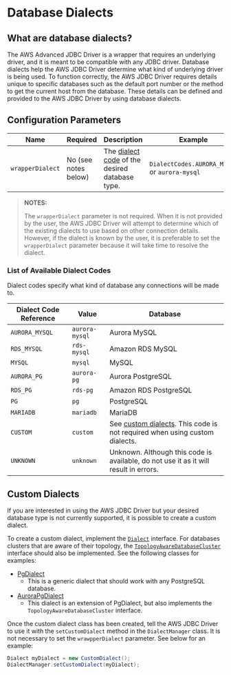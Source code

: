 # Database Dialects

## What are database dialects?
The AWS Advanced JDBC Driver is a wrapper that requires an underlying driver, and it is meant to be compatible with any JDBC driver. Database dialects help the AWS JDBC Driver determine what kind of underlying driver is being used. To function correctly, the AWS JDBC Driver requires details unique to specific databases such as the default port number or the method to get the current host from the database. These details can be defined and provided to the AWS JDBC Driver by using database dialects. 

## Configuration Parameters
| Name             | Required             | Description                                                                        | Example                                             |
|------------------|----------------------|------------------------------------------------------------------------------------|-----------------------------------------------------|
| `wrapperDialect` | No (see notes below) | The [dialect code](#list-of-available-dialect-codes) of the desired database type. | `DialectCodes.AURORA_MYSQL` or `aurora-mysql` |

> **NOTES:** 
> 
> The `wrapperDialect` parameter is not required. When it is not provided by the user, the AWS JDBC Driver will attempt to determine which of the existing dialects to use based on other connection details. However, if the dialect is known by the user, it is preferable to set the `wrapperDialect` parameter because it will take time to resolve the dialect.

### List of Available Dialect Codes
Dialect codes specify what kind of database any connections will be made to.

| Dialect Code Reference | Value          | Database                                                                                       |
|------------------------|----------------|------------------------------------------------------------------------------------------------|
| `AURORA_MYSQL`         | `aurora-mysql` | Aurora MySQL                                                                                   |
| `RDS_MYSQL`            | `rds-mysql`    | Amazon RDS MySQL                                                                               |
| `MYSQL`                | `mysql`        | MySQL                                                                                          |
| `AURORA_PG`            | `aurora-pg`    | Aurora PostgreSQL                                                                              |
| `RDS_PG`               | `rds-pg`       | Amazon RDS PostgreSQL                                                                          |
| `PG`                   | `pg`           | PostgreSQL                                                                                     |
| `MARIADB`              | `mariadb`      | MariaDB                                                                                        |
| `CUSTOM`               | `custom`       | See [custom dialects](#custom-dialects). This code is not required when using custom dialects. |
| `UNKNOWN`              | `unknown`      | Unknown. Although this code is available, do not use it as it will result in errors.           |

## Custom Dialects
If you are interested in using the AWS JDBC Driver but your desired database type is not currently supported, it is possible to create a custom dialect.

To create a custom dialect, implement the [`Dialect`]() interface. For databases clusters that are aware of their topology, the [`TopologyAwareDatabaseCluster`]() interface should also be implemented. See the following classes for examples:

- [PgDialect](/wrapper/src/main/java/software/amazon/jdbc/dialect/PgDialect.java)
  - This is a generic dialect that should work with any PostgreSQL database.
- [AuroraPgDialect](/wrapper/src/main/java/software/amazon/jdbc/dialect/AuroraPgDialect.java)
  - This dialect is an extension of PgDialect, but also implements the `TopologyAwareDatabaseCluster` interface.

Once the custom dialect class has been created, tell the AWS JDBC Driver to use it with the `setCustomDialect` method in the `DialectManager` class. It is not necessary to set the `wrawpperDialect` parameter. See below for an example:

```java
Dialect myDialect = new CustomDialect();
DialectManager.setCustomDialect(myDialect);
```
